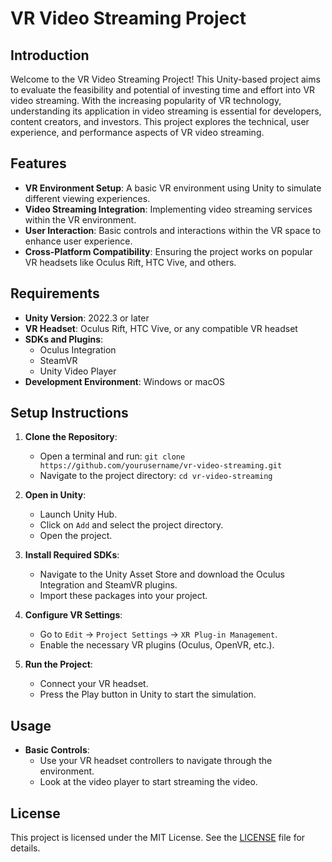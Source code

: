 # VR Video Streaming Project

## Introduction

Welcome to the VR Video Streaming Project! This Unity-based project aims to evaluate the feasibility and potential of investing time and effort into VR video streaming. With the increasing popularity of VR technology, understanding its application in video streaming is essential for developers, content creators, and investors. This project explores the technical, user experience, and performance aspects of VR video streaming.

## Features

- **VR Environment Setup**: A basic VR environment using Unity to simulate different viewing experiences.
- **Video Streaming Integration**: Implementing video streaming services within the VR environment.
- **User Interaction**: Basic controls and interactions within the VR space to enhance user experience.
- **Cross-Platform Compatibility**: Ensuring the project works on popular VR headsets like Oculus Rift, HTC Vive, and others.

## Requirements

- **Unity Version**: 2022.3 or later
- **VR Headset**: Oculus Rift, HTC Vive, or any compatible VR headset
- **SDKs and Plugins**:
  - Oculus Integration
  - SteamVR
  - Unity Video Player
- **Development Environment**: Windows or macOS

## Setup Instructions

1. **Clone the Repository**:
   - Open a terminal and run: `git clone https://github.com/yourusername/vr-video-streaming.git`
   - Navigate to the project directory: `cd vr-video-streaming`

2. **Open in Unity**:
   - Launch Unity Hub.
   - Click on `Add` and select the project directory.
   - Open the project.

3. **Install Required SDKs**:
   - Navigate to the Unity Asset Store and download the Oculus Integration and SteamVR plugins.
   - Import these packages into your project.

4. **Configure VR Settings**:
   - Go to `Edit` -> `Project Settings` -> `XR Plug-in Management`.
   - Enable the necessary VR plugins (Oculus, OpenVR, etc.).

5. **Run the Project**:
   - Connect your VR headset.
   - Press the Play button in Unity to start the simulation.

## Usage

- **Basic Controls**: 
  - Use your VR headset controllers to navigate through the environment.
  - Look at the video player to start streaming the video.

## License

This project is licensed under the MIT License. See the [LICENSE](LICENSE) file for details.
